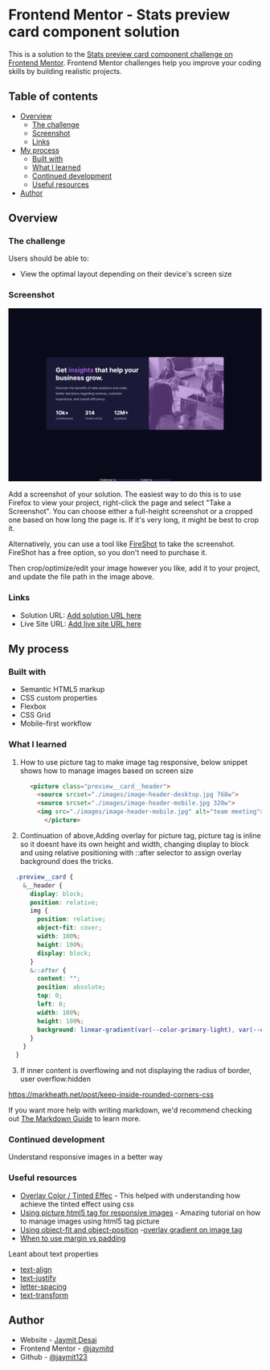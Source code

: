 # Frontend Mentor - Stats preview card component solution

This is a solution to the [Stats preview card component challenge on Frontend Mentor](https://www.frontendmentor.io/challenges/stats-preview-card-component-8JqbgoU62). Frontend Mentor challenges help you improve your coding skills by building realistic projects. 

## Table of contents

- [Overview](#overview)
  - [The challenge](#the-challenge)
  - [Screenshot](#screenshot)
  - [Links](#links)
- [My process](#my-process)
  - [Built with](#built-with)
  - [What I learned](#what-i-learned)
  - [Continued development](#continued-development)
  - [Useful resources](#useful-resources)
- [Author](#author)


## Overview

### The challenge

Users should be able to:

- View the optimal layout depending on their device's screen size

### Screenshot

![](./screenshot.png)

Add a screenshot of your solution. The easiest way to do this is to use Firefox to view your project, right-click the page and select "Take a Screenshot". You can choose either a full-height screenshot or a cropped one based on how long the page is. If it's very long, it might be best to crop it.

Alternatively, you can use a tool like [FireShot](https://getfireshot.com/) to take the screenshot. FireShot has a free option, so you don't need to purchase it. 

Then crop/optimize/edit your image however you like, add it to your project, and update the file path in the image above.


### Links

- Solution URL: [Add solution URL here](https://your-solution-url.com)
- Live Site URL: [Add live site URL here](https://your-live-site-url.com)

## My process

### Built with

- Semantic HTML5 markup
- CSS custom properties
- Flexbox
- CSS Grid
- Mobile-first workflow


### What I learned

1. How to use picture tag to make image tag responsive, below snippet shows how to manage images based on screen size

```html
      <picture class="preview__card__header">
        <source srcset="./images/image-header-desktop.jpg 768w">
        <source srcset="./images/image-header-mobile.jpg 320w">
        <img src="./images/image-header-mobile.jpg" alt="team meeting">
          </picture>    
```


2. Continuation of above,Adding overlay for picture tag, picture tag is inline so it doesnt have its own height and width, changing display to block and using relative positioning with ::after selector to assign overlay background does the tricks.
```css
  .preview__card {
    &__header {
      display: block;
      position: relative;
      img {
        position: relative;
        object-fit: cover;
        width: 100%;
        height: 100%;
        display: block;
      }     
      &::after {
        content: "";
        position: absolute;
        top: 0;
        left: 0;
        width: 100%;
        height: 100%;
        background: linear-gradient(var(--color-primary-light), var(--color-primary-light));
      }
    }
  }
```

3. If inner content is overflowing and not displaying the radius of border, user overflow:hidden

https://markheath.net/post/keep-inside-rounded-corners-css





If you want more help with writing markdown, we'd recommend checking out [The Markdown Guide](https://www.markdownguide.org/) to learn more.


### Continued development
Understand responsive images in a better way

### Useful resources

- [Overlay Color / Tinted Effec](https://css-tricks.com/tinted-images-multiple-backgrounds/) - This helped with understanding how achieve the tinted effect using css
- [Using picture html5 tag for responsive images](https://www.smashingmagazine.com/2014/05/responsive-images-done-right-guide-picture-srcset/) - Amazing tutorial on how to manage images using html5 tag picture
- [Using object-fit and object-position](https://www.sitepoint.com/using-css-object-fit-object-position-properties/)
-[overlay gradient on image tag]()
- [When to use margin vs padding](https://stackoverflow.com/questions/2189452/when-to-use-margin-vs-padding-in-css)

Leant about text properties
- [text-align](https://css-tricks.com/almanac/properties/t/text-align/)
- [text-justify](https://css-tricks.com/almanac/properties/t/text-justify/)
- [letter-spacing](https://css-tricks.com/almanac/properties/l/letter-spacing/)
- [text-transform](https://www.w3schools.com/cssref/pr_text_text-transform.asp)



## Author

- Website - [Jaymit Desai](https://www.jaymitdesai.com)
- Frontend Mentor - [@jaymitd](https://www.frontendmentor.io/profile/jaymitd)
- Github - [@jaymit123](https://github.com/jaymit123)

